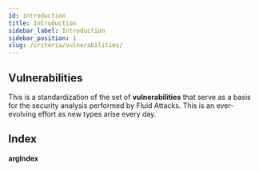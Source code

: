 ```yaml
---
id: introduction
title: Introduction
sidebar_label: Introduction
sidebar_position: 1
slug: /criteria/vulnerabilities/
---
```


## Vulnerabilities

This is a standardization
of the set of **vulnerabilities**
that serve as a basis for the security analysis
performed by Fluid Attacks.
This is an ever-evolving effort
as new types arise every day.

## Index

__argIndex__
